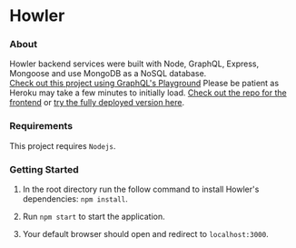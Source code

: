 # Howler

### About
Howler backend services were built with Node, GraphQL, Express, Mongoose and use MongoDB as a NoSQL database.  
[Check out this project using GraphQL's Playground](https://howler-backend.herokuapp.com/) Please be patient as Heroku may take a few minutes to initially load.
[Check out the repo for the frontend](https://github.com/simonlally/howler) or [try the fully deployed version here](https://howler-react.herokuapp.com/).

### Requirements
This project requires ```Nodejs```.

### Getting Started
1.  In the root directory run the follow command to install Howler's dependencies:
      ```npm install```.
      
2.  Run ```npm start``` to start the application.

3.  Your default browser should open and redirect to ```localhost:3000```.
